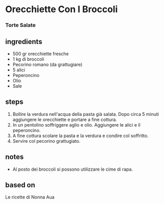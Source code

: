 



# Orecchiette Con I Broccoli
  
### Torte Salate
## ingredients
  
* 500 gr orecchiette fresche  
* 1 kg di broccoli  
* Pecorino romano (da grattugiare)  
* 5 alici   
* Peperoncino   
* Olio  
* Sale
## steps
  
1. Bollire la verdura nell'acqua della pasta già salata. Dopo circa 5 minuti aggiungere le orecchiette e portare a fine cottura.  
1. In un pentolino soffriggere aglio e olio. Aggiungere le alici e il peperoncino.  
1. A fine cottura scolare la pasta e la verdura e condire col soffritto.  
1. Servire col pecorino grattugiato.
## notes
  
* Al posto dei broccoli si possono utilizzare le cime di rapa.
## based on
  
Le ricette di Nonna Aua